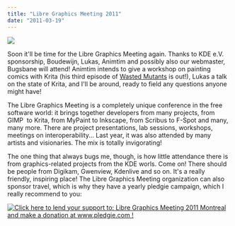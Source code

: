 ```yaml
---
title: "Libre Graphics Meeting 2011"
date: "2011-03-19"
---
```


![](http://www.libregraphicsmeeting.org/2011/view/LGM.png)

Soon it'll be time for the Libre Graphics Meeting again. Thanks to KDE e.V. sponsorship, Boudewijn, Lukas, Animtim and possibly also our webmaster, Bugsbane will attend! Animtim intends to give a workshop on painting comics with Krita (his third episode of [Wasted Mutants](http://animtim.wehost.be/blog/comics/wasted-mutants-03.html) is out!), Lukas a talk on the state of Krita, and I'll be around, ready to field any questions anyone might have!  

The Libre Graphics Meeting is a completely unique conference in the free software world: it brings together developers from many projects, from GIMP  to Krita, from MyPaint to Inkscape, from Scribus to F-Spot and many, many more. There are project presentations, lab sessions, workshops, meetings on interoperability... Last year, it was also attended by many artists and visionaries. The mix is totally invigorating!

The one thing that always bugs me, though, is how little attendance there is from graphics-related projects from the KDE worls. Come on! There should be people from Digikam, Gwenview, Kdenlive and so on. It's a really friendly, inspiring place! The Libre Graphics Meeting organization can also sponsor travel, which is why they have a yearly pledgie campaign, which I really recommend to you:  

[![Click here to lend your support to: Libre Graphics Meeting 2011 Montreal and make a donation at www.pledgie.com !](http://www.pledgie.com/campaigns/14610.png?skin_name=chrome)](http://www.pledgie.com/campaigns/14610)
